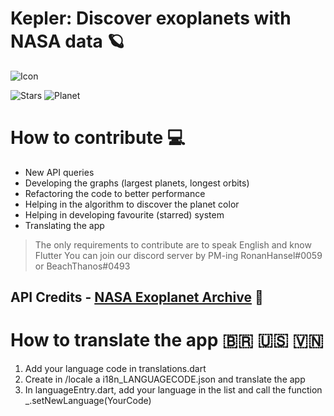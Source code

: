 # Kepler: Discover exoplanets with NASA data 🪐

![Icon](https://i.ibb.co/wyp3wgb/IMG-20200907-WA0002.jpg)
> 
![Stars](https://i.ibb.co/K2rymdx/Screenshot-1.png)
![Planet](https://i.ibb.co/kSNyhnV/Screenshot-2.png)


# How to contribute 💻
- New API queries
- Developing the graphs (largest planets, longest orbits)
- Refactoring the code to better performance
- Helping in the algorithm to discover the planet color
- Helping in developing favourite (starred) system
- Translating the app 
> The only requirements to contribute are to speak English and know Flutter
> You can join our discord server by PM-ing RonanHansel#0059 or BeachThanos#0493
## API Credits - [NASA Exoplanet Archive](https://exoplanetarchive.ipac.caltech.edu/) 🚀

# How to translate the app 🇧🇷 🇺🇸 🇻🇳

1. Add your language code in translations.dart
2. Create in /locale a i18n_LANGUAGECODE.json and translate the app
3. In languageEntry.dart, add your language in the list and call the function _.setNewLanguage(YourCode)
